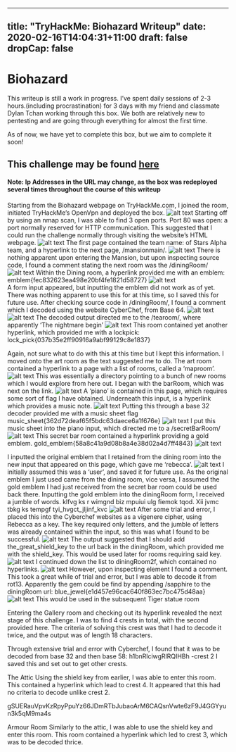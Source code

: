 
---
title: "TryHackMe: Biohazard Writeup"
date: 2020-02-16T14:04:31+11:00
draft: false
dropCap: false
---
# Biohazard
This writeup is still a work in progress. I’ve spent daily sessions of 2-3 hours.(including procrastination) for 3 days with my friend and classmate Dylan Tchan working through this box. We both are relatively new to pentesting and are going through everything for almost the first time. 

As of now, we have yet to complete this box, but we aim to complete it soon!

## This challenge may be found [here](https://tryhackme.com/room/biohazard#)
#### Note: Ip Addresses in the URL may change, as the box was redeployed several times throughout the course of this writeup
Starting from the Biohazard webpage on TryHackMe.com, I joined the room, initiated TryHackMe’s OpenVpn and deployed the box.
 ![alt text](https://raw.githubusercontent.com/friedchicken1/summer-studio/master/data/img/writeup/nmap.png)
Starting off by using an nmap scan, I was able to find 3 open ports. Port 80 was open: a port normally reserved for HTTP communication. This suggested that I could run the challenge normally through visiting the website’s HTML webpage.
 ![alt text](https://raw.githubusercontent.com/friedchicken1/summer-studio/master/data/img/writeup/front.png)
The first page contained the team name: of Stars Alpha team, and a hyperlink to the next page, /mansionmain/.
 ![alt text](https://raw.githubusercontent.com/friedchicken1/summer-studio/master/data/img/writeup/mansion.png)
There is nothing apparent upon entering the Mansion, but upon inspecting source code, I found a comment stating the next room was the /diningRoom/
 ![alt text](https://raw.githubusercontent.com/friedchicken1/summer-studio/master/data/img/writeup/dining.png)
Within the Dining room, a hyperlink provided me with an emblem: emblem{fec832623ea498e20bf4fe1821d58727}
 ![alt text](https://raw.githubusercontent.com/friedchicken1/summer-studio/master/data/img/writeup/emblem.png)  
A form input appeared, but inputting the emblem did not work as of yet. There was nothing apparent to use this for at this time, so I saved this for future use.
After checking source code in /diningRoom/, I found a comment which I decoded using the website CyberChef, from Base 64.
 ![alt text](https://raw.githubusercontent.com/friedchicken1/summer-studio/master/data/img/writeup/dinehint.png)
  ![alt text](https://raw.githubusercontent.com/friedchicken1/summer-studio/master/data/img/writeup/dinehintde.png)
The decoded output directed me to the /tearoom/, where apparently ‘The nightmare begin’
![alt text](https://raw.githubusercontent.com/friedchicken1/summer-studio/master/data/img/writeup/lock.png)
This room contained yet another hyperlink, which provided me with a lockpick:
lock_pick{037b35e2ff90916a9abf99129c8e1837}

Again, not sure what to do with this at this time but I kept this information. I moved onto the art room as the text suggested me to do.
The art room contained a hyperlink to a page with a list of rooms, called a ‘maproom’.
![alt text](https://raw.githubusercontent.com/friedchicken1/summer-studio/master/data/img/writeup/map.png)
This was essentially a directory pointing to a bunch of new rooms which I would explore from here out. I began with the barRoom, which was next on the link. 
![alt text](https://raw.githubusercontent.com/friedchicken1/summer-studio/master/data/img/writeup/bar.png)
A ‘piano’ is contained in this page, which requires some sort of flag I have obtained.
Underneath this input, is a hyperlink which provides a music note.
![alt text](https://raw.githubusercontent.com/friedchicken1/summer-studio/master/data/img/writeup/barnote.png)
Putting this through a base 32 decoder provided me with a music sheet flag
music_sheet{362d72deaf65f5bdc63daece6a1f676e}
![alt text](https://raw.githubusercontent.com/friedchicken1/summer-studio/master/data/img/writeup/barnoteen.png)
I put this music sheet into the piano input, which directed me to a /secretBarRoom/
![alt text](https://raw.githubusercontent.com/friedchicken1/summer-studio/master/data/img/writeup/secretbar.png)
This secret bar room contained a hyperlink providing a gold emblem.
gold_emblem{58a8c41a9d08b8a4e38d02a4d7ff4843}
![alt text](https://raw.githubusercontent.com/friedchicken1/summer-studio/master/data/img/writeup/goldemblem.png)

I inputted the original emblem that I retained from the dining room into the new input that appeared on this page, which gave me ‘rebecca’.
![alt text](https://raw.githubusercontent.com/friedchicken1/summer-studio/master/data/img/writeup/rebecca.png)
I initially assumed this was a ‘user’, and saved it for future use.
As the original emblem I just used came from the dining room, vice versa, I assumed the gold emblem I had just received from the secret bar room could be used back there.
Inputting the gold emblem into the diningRoom form, I received a jumble of words. klfvg ks r wimgnd biz mpuiui ulg fiemok tqod. Xii jvmc tbkg ks tempgf tyi_hvgct_jljinf_kvc
![alt text](https://raw.githubusercontent.com/friedchicken1/summer-studio/master/data/img/writeup/diningemblem.png)
After some trial and error, I placed this into the Cyberchef websites as a vigenere cipher, using Rebecca as a key. The key required only letters, and the jumble of letters was already contained within the input, so this was what I found to be successful.
![alt text](https://raw.githubusercontent.com/friedchicken1/summer-studio/master/data/img/writeup/shieldde.png)
The output suggested that I should add the_great_shield_key to the url back in the diningRoom, which provided me with the shield_key. This would be used later for rooms requiring said key.
![alt text](https://raw.githubusercontent.com/friedchicken1/summer-studio/master/data/img/writeup/shieldkey.png)
I continued down the list to diningRoom2f, which contained no hyperlinks. 
![alt text](https://raw.githubusercontent.com/friedchicken1/summer-studio/master/data/img/writeup/dining2f.png)
However, upon inspecting element I found a comment.
This took a great while of trial and error, but I was able to decode it from rot13. Apparently the gem could be find by appending /sapphire to the diningRoom url:
blue_jewel{e1d457e96cac640f863ec7bc475d48aa}
![alt text](https://raw.githubusercontent.com/friedchicken1/summer-studio/master/data/img/writeup/bluejewel.png)
This would be used in the subsequent Tiger statue room


Entering the Gallery room and checking out its hyperlink revealed the next stage of this challenge. I was to find 4 crests in total, with the second provided here.
The criteria of solving this crest was that I had to decode it twice, and the output was of length 18 characters.

Through extensive trial and error with Cyberchef, I found that it was to be decoded from base 32 and then base 58: 
h1bnRlciwgRlRQIHBh -crest 2
I saved this and set out to get other crests.

The Attic
Using the shield key from earlier, I was able to enter this room.
This contained a hyperlink which lead to crest 4. It appeared that this had no criteria to decode unlike crest 2. 

gSUERauVpvKzRpyPpuYz66JDmRTbJubaoArM6CAQsnVwte6zF9J4GGYyun3k5qM9ma4s

Armour Room
Similarly to the attic, I was able to use the shield key and enter this room. This room contained a hyperlink which led to crest 3, which was to be decoded thrice.
